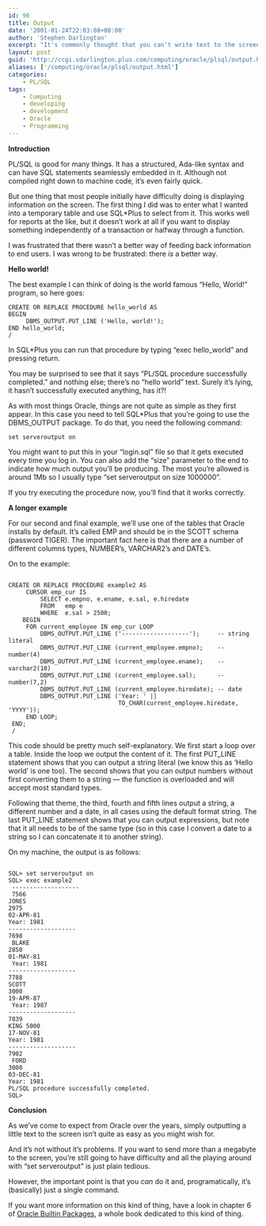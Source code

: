 ```yaml
---
id: 90
title: Output
date: '2001-01-24T22:03:08+00:00'
author: 'Stephen Darlington'
excerpt: "It's commonly thought that you can't write text to the screen using PL/SQL. That's not true, and this article explains how to do it.\r\n"
layout: post
guid: 'http://ccgi.sdarlington.plus.com/computing/oracle/plsql/output.html'
aliases: ['/computing/oracle/plsql/output.html']
categories:
    - PL/SQL
tags:
    - Computing
    - developing
    - development
    - Oracle
    - Programming
---
```


**Introduction**

PL/SQL is good for many things. It has a structured, Ada-like syntax and can have SQL statements seamlessly embedded in it. Although not compiled right down to machine code, it’s even fairly quick.

But one thing that most people initially have difficulty doing is displaying information on the screen. The first thing I did was to enter what I wanted into a temporary table and use SQL\*Plus to select from it. This works well for reports at the like, but it doesn’t work at all if you want to display something independently of a transaction or halfway through a function.

I was frustrated that there wasn’t a better way of feeding back information to end users. I was wrong to be frustrated: there *is* a better way.

**Hello world!**

The best example I can think of doing is the world famous “Hello, World!” program, so here goes:

```
CREATE OR REPLACE PROCEDURE hello_world AS
BEGIN
     DBMS_OUTPUT.PUT_LINE ('Hello, world!');
END hello_world;
/
```

In SQL\*Plus you can run that procedure by typing “exec hello\_world” and pressing return.

You may be surprised to see that it says “PL/SQL procedure successfully completed.” and nothing else; there’s no “hello world” text. Surely it’s lying, it hasn’t successfully executed anything, has it?!

As with most things Oracle, things are not quite as simple as they first appear. In this case you need to tell SQL\*Plus that you’re going to use the DBMS\_OUTPUT package. To do that, you need the following command:

```
set serveroutput on
```

You might want to put this in your “login.sql” file so that it gets executed every time you log in. You can also add the “size” parameter to the end to indicate how much output you’ll be producing. The most you’re allowed is around 1Mb so I usually type “set serveroutput on size 1000000”.

If you try executing the procedure now, you’ll find that it works correctly.

**A longer example**

For our second and final example, we’ll use one of the tables that Oracle installs by default. It’s called EMP and should be in the SCOTT schema (password TIGER). The important fact here is that there are a number of different columns types, NUMBER’s, VARCHAR2’s and DATE’s.

On to the example:

```

CREATE OR REPLACE PROCEDURE example2 AS
     CURSOR emp_cur IS
         SELECT e.empno, e.ename, e.sal, e.hiredate
         FROM   emp e
         WHERE  e.sal > 2500;
    BEGIN
     FOR current_employee IN emp_cur LOOP
         DBMS_OUTPUT.PUT_LINE ('-------------------');     -- string literal
         DBMS_OUTPUT.PUT_LINE (current_employee.empno);    -- number(4)
         DBMS_OUTPUT.PUT_LINE (current_employee.ename);    -- varchar2(10)
         DBMS_OUTPUT.PUT_LINE (current_employee.sal);      -- number(7,2)
         DBMS_OUTPUT.PUT_LINE (current_employee.hiredate); -- date
         DBMS_OUTPUT.PUT_LINE ('Year: ' ||
                               TO_CHAR(current_employee.hiredate, 'YYYY'));
     END LOOP;
 END;
 /
```

This code should be pretty much self-explanatory. We first start a loop over a table. Inside the loop we output the content of it. The first PUT\_LINE statement shows that you can output a string literal (we know this as ‘Hello world’ is one too). The second shows that you can output numbers without first converting them to a string — the function is overloaded and will accept most standard types.

Following that theme, the third, fourth and fifth lines output a string, a different number and a date, in all cases using the default format string. The last PUT\_LINE statement shows that you can output expressions, but note that it all needs to be of the same type (so in this case I convert a date to a string so I can concatenate it to another string).

On my machine, the output is as follows:

```

SQL> set serveroutput on
SQL> exec example2
 -------------------
 7566 
JONES 
2975 
02-APR-81 
Year: 1981 
------------------- 
7698
 BLAKE 
2850 
01-MAY-81
 Year: 1981 
------------------- 
7788 
SCOTT 
3000 
19-APR-87
 Year: 1987 
------------------- 
7839 
KING 5000 
17-NOV-81 
Year: 1981 
------------------- 
7902
 FORD 
3000 
03-DEC-81 
Year: 1981
PL/SQL procedure successfully completed.  
SQL>
```

**Conclusion**

As we’ve come to expect from Oracle over the years, simply outputting a little text to the screen isn’t quite as easy as you might wish for.

And it’s not without it’s problems. If you want to send more than a megabyte to the screen, you’re still going to have difficulty and all the playing around with “set serveroutput” is just plain tedious.

However, the important point is that you *can* do it and, programatically, it’s (basically) just a single command.

If you want more information on this kind of thing, have a look in chapter 6 of [Oracle Builtin Packages](http://www.amazon.com/exec/obidos/ASIN/1565923758/zx81orguk00), a whole book dedicated to this kind of thing.